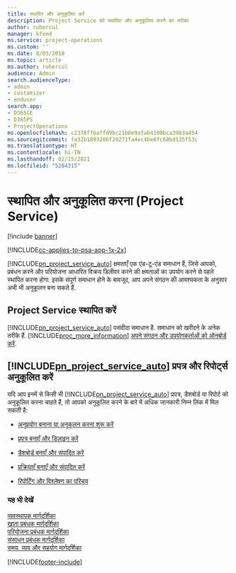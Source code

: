 ```yaml
---
title: स्थापित और अनुकूलित करें
description: Project Service को स्थापित और अनुकूलित करने का तरीका
author: ruhercul
manager: kfend
ms.service: project-operations
ms.custom: ''
ms.date: 8/03/2018
ms.topic: article
ms.author: ruhercul
audience: Admin
search.audienceType:
- admin
- customizer
- enduser
search.app:
- D365CE
- D365PS
- ProjectOperations
ms.openlocfilehash: c2378ff6affd9bc21b8e9afab4108bca3983a454
ms.sourcegitcommit: fa32b1893286f20271fa4ec4be8fc68bd135f53c
ms.translationtype: HT
ms.contentlocale: hi-IN
ms.lasthandoff: 02/15/2021
ms.locfileid: "5284315"
---
```

# <a name="install-and-customize-project-service"></a>स्थापित और अनुकूलित करना (Project Service)

[!include [banner](../includes/psa-now-project-operations.md)]

[!INCLUDE[cc-applies-to-psa-app-1x-2x](../includes/cc-applies-to-psa-app-1x-2x.md)]

[!INCLUDE[pn_project_service_auto](../includes/pn-project-service-auto.md)] क्षमताएँ एक एंड-टू-एंड समाधान हैं, जिसे आपको, प्रबंधन करने और परियोजना आधारित विक्रय डिलीवर करने की क्षमताओं का उपयोग करने से पहले स्‍थापित करना होगा. इसके संपूर्ण समाधान होने के बावजूद, आप अपने संगठन की आवश्यकता के अनुसार अभी भी अनुकूलन बना सकते हैं.  
<!-- TODO: I expect to find the information on how to get and install this here. Please find that and add it here. Same for Project Service.--> 
  
## <a name="install-project-service"></a>Project Service स्थापित करें  
 [!INCLUDE[pn_project_service_auto](../includes/pn-project-service-auto.md)] पसंदीदा समाधान है. समाधान को खरीदने के अनेक तरीके हैं. [!INCLUDE[proc_more_information](../includes/proc-more-information.md)] [अपने संगठन और उपयोगकर्ताओं को ऑनबोर्ड करें](https://docs.microsoft.com/dynamics365/customerengagement/on-premises/admin/onboard-your-organization-and-users-to-dynamics-365-online).  
  
## <a name="customize-pn_project_service_auto-forms-and-reports"></a>[!INCLUDE[pn_project_service_auto](../includes/pn-project-service-auto.md)] प्रपत्र और रिपोर्ट्स अनुकूलित करें  
 यदि आप इनमें से किसी भी [!INCLUDE[pn_project_service_auto](../includes/pn-project-service-auto.md)] प्रपत्र, डैशबोर्ड या रिपोर्ट को अनुकूलित करना चाहते हैं, तो आपको अनुकूलित करने के बारे में अधिक जानकारी निम्न लिंक में मिल सकती है:  
  
- [अनुप्रयोग बनाना या अनुकूलन करना शुरू करें](https://docs.microsoft.com/dynamics365/customerengagement/on-premises/customize/getting-started-customization)  
  
- [प्रपत्र बनाएँ और डिज़ाइन करें](https://docs.microsoft.com/dynamics365/customerengagement/on-premises/customize/create-design-forms)  
  
- [डैशबोर्ड बनाएँ और संपादित करें](https://docs.microsoft.com/dynamics365/customerengagement/on-premises/customize/create-edit-dashboards)  
  
- [प्रक्रियाएँ बनाएँ और संपादित करें](https://docs.microsoft.com/dynamics365/customerengagement/on-premises/customize/guide-staff-through-common-tasks-processes)  
  
- [रिपोर्टिंग और विश्लेषण का परिचय](https://docs.microsoft.com/dynamics365/customerengagement/on-premises/analytics/reporting-analytics-with-dynamics-365)  
  
### <a name="see-also"></a>यह भी देखें  
 [व्यवस्थापक मार्गदर्शिका](../psa/admin-guide.md)   
 [खाता प्रबंधक मार्गदर्शिका](../psa/account-manager-guide.md)   
 [परियोजना प्रबंधक मार्गदर्शिका](../psa/project-manager-guide.md)   
 [संसाधन प्रबंधक मार्गदर्शिका](../psa/resource-manager-guide.md)   
 [समय, व्यय और सहयोग मार्गदर्शिका](../psa/time-expense-collaboration-guide.md)


[!INCLUDE[footer-include](../includes/footer-banner.md)]